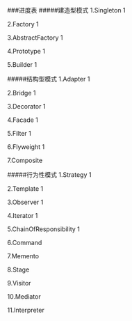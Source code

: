 ###进度表
#####建造型模式
1.Singleton 1

2.Factory   1

3.AbstractFactory   1

4.Prototype 1

5.Builder   1

#####结构型模式
1.Adapter   1

2.Bridge    1

3.Decorator 1

4.Facade    1

5.Filter    1

6.Flyweight 1

7.Composite 

#####行为性模式
1.Strategy  1

2.Template  1

3.Observer  1

4.Iterator  1

5.ChainOfResponsibility 1

6.Command

7.Memento

8.Stage

9.Visitor

10.Mediator

11.Interpreter
